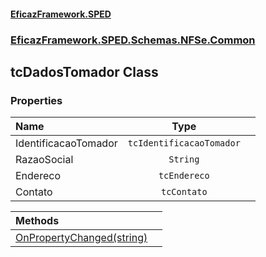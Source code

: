 #### [EficazFramework.SPED](EficazFrameworkSPED.md 'EficazFramework SPED')
### [EficazFramework.SPED.Schemas.NFSe.Common](EficazFramework.SPED.Schemas.NFSe.Common.md 'EficazFramework.SPED.Schemas.NFSe.Common')

## tcDadosTomador Class
### Properties

| Name | Type | |
| :--- | :---: | :--- |
| IdentificacaoTomador | `tcIdentificacaoTomador` |  |
| RazaoSocial | `String` |  |
| Endereco | `tcEndereco` |  |
| Contato | `tcContato` |  |

| Methods | |
| :--- | :--- |
| [OnPropertyChanged(string)](EficazFramework.SPED.Schemas.NFSe.Common/tcDadosTomador/OnPropertyChanged(string).md 'EficazFramework.SPED.Schemas.NFSe.Common.tcDadosTomador.OnPropertyChanged(string)') | |
